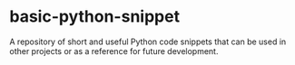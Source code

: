 # basic-python-snippet
A repository of short and useful Python code snippets that can be used in other projects or as a reference for future development.
